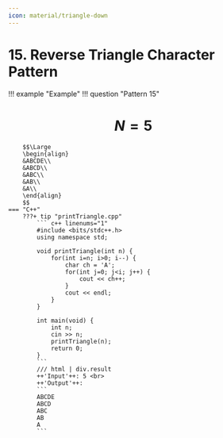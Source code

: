```yaml
---
icon: material/triangle-down
---
```


# 15. Reverse Triangle Character Pattern

!!! example "Example"
    !!! question "Pattern 15"
        <h1 align="center">$N = 5$</h1>
        
        $$\Large
        \begin{align}
        &ABCDE\\
        &ABCD\\
        &ABC\\
        &AB\\
        &A\\
        \end{align}
        $$
    === "C++"
        ???+ tip "printTriangle.cpp"
            ``` c++ linenums="1"
            #include <bits/stdc++.h>
            using namespace std;

            void printTriangle(int n) {
                for(int i=n; i>0; i--) {
                    char ch = 'A';
                    for(int j=0; j<i; j++) {
                        cout << ch++;
                    }
                    cout << endl;
                }
            }

            int main(void) {
                int n;
                cin >> n;
                printTriangle(n);
                return 0;
            }
            ```
            /// html | div.result
            ++'Input'++: 5 <br>
            ++'Output'++:
            ```
            ABCDE
            ABCD
            ABC
            AB
            A
            ```